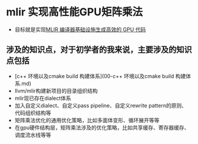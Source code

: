 # mlir 实现高性能GPU矩阵乘法
- 目标就是实现[MLIR 编译器基础设施生成高效的 GPU 代码](https://arxiv.org/pdf/2108.13191)

## 涉及的知识点，对于初学者的我来说，主要涉及的知识点包括
- [c++ 环境以及cmake build 构建体系](00-c++ 环境以及cmake build 构建体系.md)
- llvm/mlir构建新项目的目录组织结构
- mlir现已存在dialect体系
- 加入自定义dialect、自定义pass pipeline、自定义rewrite pattern的原则、代码组织结构等
- 矩阵乘法优化的通用优化策略，比如多面体变形、循环展开等等
- 在gpu硬件结构层，矩阵乘法涉及的优化策略，比如共享缓存、寄存器缓存、调度流水线等等
